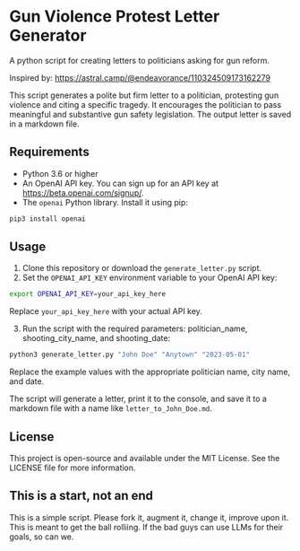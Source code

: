 # Gun Violence Protest Letter Generator

A python script for creating letters to politicians asking for gun reform. 

Inspired by: https://astral.camp/@endeavorance/110324509173162279


This script generates a polite but firm letter to a politician, protesting gun violence and citing a specific tragedy. It encourages the politician to pass meaningful and substantive gun safety legislation. The output letter is saved in a markdown file.

## Requirements

- Python 3.6 or higher
- An OpenAI API key. You can sign up for an API key at https://beta.openai.com/signup/.
- The `openai` Python library. Install it using pip:

```bash
pip3 install openai
```

## Usage

1. Clone this repository or download the `generate_letter.py` script.
2. Set the `OPENAI_API_KEY` environment variable to your OpenAI API key:

```bash
export OPENAI_API_KEY=your_api_key_here
```

Replace `your_api_key_here` with your actual API key.

3. Run the script with the required parameters: politician_name, shooting_city_name, and shooting_date:

```bash
python3 generate_letter.py "John Doe" "Anytown" "2023-05-01"
```

Replace the example values with the appropriate politician name, city name, and date.

The script will generate a letter, print it to the console, and save it to a markdown file with a name like `letter_to_John_Doe.md`.

## License

This project is open-source and available under the MIT License. See the LICENSE file for more information.

## This is a start, not an end

This is a simple script. Please fork it, augment it, change it, improve upon it. This is meant to get the ball rolliing. If the bad guys can use LLMs for their goals, so can we.


